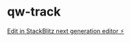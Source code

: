 # qw-track

[Edit in StackBlitz next generation editor ⚡️](https://stackblitz.com/~/github.com/amithcabraal/qw-track)
